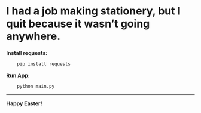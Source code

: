 # I had a job making stationery, but I quit because it wasn’t going anywhere.

**Install requests:**

```bash
    pip install requests
```

**Run App:**

```bash
    python main.py
```

------------

**Happy Easter!**